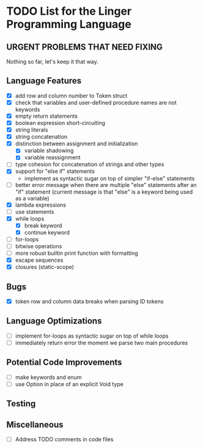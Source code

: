 # TODO List for the Linger Programming Language

## URGENT PROBLEMS THAT NEED FIXING

Nothing so far, let's keep it that way.

## Language Features

- [x] add row and column number to Token struct
- [x] check that variables and user-defined procedure names are not keywords
- [x] empty return statements
- [x] boolean expression short-circuiting
- [x] string literals
- [x] string concatenation
- [x] distinction between assignment and initialization
  - [x] variable shadowing
  - [x] variable reassignment
- [ ] type cohesion for concatenation of strings and other types
- [x] support for "else if" statements
  - implement as syntactic sugar on top of simpler "if-else" statements
- [ ] better error message when there are multiple "else" statements after an
      "if" statement (current message is that "else" is a keyword being used as
      a variable)
- [x] lambda expressions
- [ ] use statements
- [x] while loops
  - [x] break keyword
  - [x] continue keyword
- [ ] for-loops
- [ ] bitwise operations
- [ ] more robust builtin print function with formatting
- [x] escape sequences
- [x] closures (static-scope)

## Bugs

- [x] token row and column data breaks when parsing ID tokens

## Language Optimizations

- [ ] implement for-loops as syntactic sugar on top of while loops
- [ ] immediately return error the moment we parse two main procedures

## Potential Code Improvements

- [ ] make keywords and enum
- [ ] use Option<Value> in place of an explicit Void type

## Testing

## Miscellaneous

- [ ] Address TODO comments in code files
